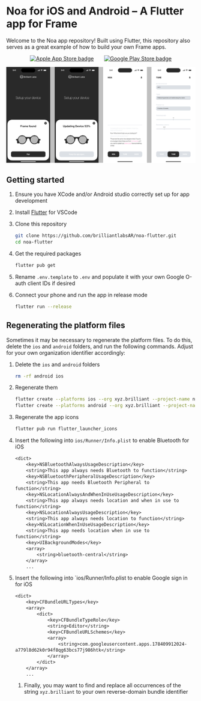 # Noa for iOS and Android – A Flutter app for Frame

Welcome to the Noa app repository! Built using Flutter, this repository also serves as a great example of how to build your own Frame apps.

<p style="text-align: center;"><a href="https://apps.apple.com/us/app/noa-for-frame/id6482980023"><img src="https://upload.wikimedia.org/wikipedia/commons/3/3c/Download_on_the_App_Store_Badge.svg" alt="Apple App Store badge" width="125"/></a>&nbsp;&nbsp;&nbsp;&nbsp;&nbsp;&nbsp;&nbsp;<a href="https://play.google.com/store/apps/details?id=xyz.brilliant.noaflutter"><img src="https://upload.wikimedia.org/wikipedia/commons/7/78/Google_Play_Store_badge_EN.svg" alt="Google Play Store badge" width="125"/></a></p>

![Noa screenshots](/docs/screenshots.png)

## Getting started

1. Ensure you have XCode and/or Android studio correctly set up for app development

1. Install [Flutter](https://docs.flutter.dev/get-started/install) for VSCode

1. Clone this repository

    ```sh
    git clone https://github.com/brilliantlabsAR/noa-flutter.git
    cd noa-flutter
    ```

1. Get the required packages

    ```sh
    flutter pub get
    ```

1. Rename `.env.template` to `.env` and populate it with your own Google O-auth client IDs if desired

1. Connect your phone and run the app in release mode

    ```sh
    flutter run --release
    ```

## Regenerating the platform files

Sometimes it may be necessary to regenerate the platform files. To do this, delete the `ios` and `android` folders, and run the following commands. Adjust for your own organization identifier accordingly:

1. Delete the `ios` and `android` folders

    ```sh
    rm -rf android ios
    ```

1. Regenerate them

    ```sh
    flutter create --platforms ios --org xyz.brilliant --project-name noa .
    flutter create --platforms android --org xyz.brilliant --project-name noa .
    ```

1. Regenerate the app icons

    ```sh
    flutter pub run flutter_launcher_icons
    ```
    
1. Insert the following into `ios/Runner/Info.plist` to enable Bluetooth for iOS

    ```
    <dict>
        <key>NSBluetoothAlwaysUsageDescription</key>
        <string>This app always needs Bluetooth to function</string>
        <key>NSBluetoothPeripheralUsageDescription</key>
        <string>This app needs Bluetooth Peripheral to function</string>
        <key>NSLocationAlwaysAndWhenInUseUsageDescription</key>
        <string>This app always needs location and when in use to function</string>
        <key>NSLocationAlwaysUsageDescription</key>
        <string>This app always needs location to function</string>
        <key>NSLocationWhenInUseUsageDescription</key>
        <string>This app needs location when in use to function</string>
        <key>UIBackgroundModes</key>
        <array>
            <string>bluetooth-central</string>
        </array>
        ...
    ```

1. Insert the following into `ios/Runner/Info.plist to enable Google sign in for iOS

    ```
    <dict>
        <key>CFBundleURLTypes</key>
        <array>
            <dict>
                <key>CFBundleTypeRole</key>
                <string>Editor</string>
                <key>CFBundleURLSchemes</key>
                <array>
                    <string>com.googleusercontent.apps.178409912024-a779l8d62k0r94f8qg63bcs77j986htk</string>
                </array>
            </dict>
        </array>
        ...
    ```

    1. Finally, you may want to find and replace all occurrences of the string `xyz.brilliant` to your own reverse-domain bundle identifier
